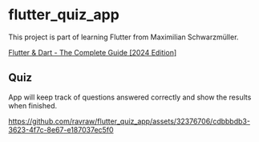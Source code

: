 # flutter_quiz_app

This project is part of learning Flutter from Maximilian Schwarzmüller.

[Flutter & Dart - The Complete Guide [2024 Edition]](https://www.udemy.com/course/learn-flutter-dart-to-build-ios-android-apps/)

## Quiz
App will keep track of questions answered correctly and show the results when finished.

https://github.com/ravraw/flutter_quiz_app/assets/32376706/cdbbbdb3-3623-4f7c-8e67-e187037ec5f0

